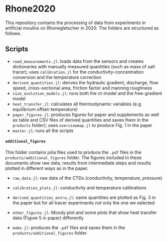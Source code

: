 # Rhone2020

This repository contains the processing of data from experiments in artificial moulins on Rhonegletscher in 2020. The folders are structured as follows.

## Scripts
- `read_measurements.jl`: loads data from the sensors and creates dictionaries with manually measured quantities (such as mass of salt tracer); uses `calibration.jl` for the conductivity-concentration conversion and the temperature correction
- `derived_quantities.jl`: derives the hydraulic gradient, discharge, flow speed, cross-sectional area, friction factor and manning roughness
- `size_evolution_models.jl`: runs both the ct-model and the free-gradient model
- `heat_transfer.jl`: calculates all thermodynamic variables (e.g. equilibrium offset-temperature)
- `paper_figures.jl`: produces figures for paper and supplements as well as table and CSV files of derived quantities and saves them in the `products` folder); uses `overviewmap.jl` to produce Fig. 1 in the paper
- `master.jl`: runs all the scripts

#### `additional_figures`
This folder contains julia files used to produce the `.pdf` files in the `products/additional_figures` folder. The figures included in these documents show raw data, results from intermediate steps and results plotted in different ways as in the paper.
- `raw_data.jl`: raw data of the CTDs (conductivity, temperature, pressure)
- `calibration_plots.jl`: conductivity and temperature calibrations
- `derived_quantities_extra.jl`: same quantities are plotted as Fig. 3 in the paper but for all tracer experiments not only the one we selected
- `other_figures.jl`: Moody plot and some plots that show heat transfer data (Figure 5 in paper) differently

- `make.jl`: produces the `.pdf` files and saves them in the `products/additional_figures` folder.
